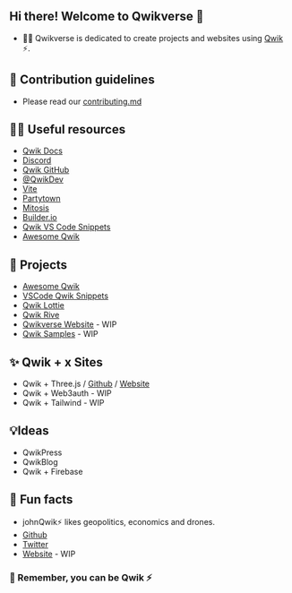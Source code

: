 ## Hi there! Welcome to Qwikverse 👋

- 🙋‍♀️ Qwikverse is dedicated to create projects and websites using [Qwik](https://qwik.builder.io/) ⚡.

## 🌈 Contribution guidelines
- Please read our [contributing.md](../contributing.md)

## 👩‍💻 Useful resources
- [Qwik Docs](https://qwik.builder.io/)
- [Discord](https://qwik.builder.io/chat)
- [Qwik GitHub](https://github.com/BuilderIO/qwik)
- [@QwikDev](https://twitter.com/QwikDev)
- [Vite](https://vitejs.dev/)
- [Partytown](https://partytown.builder.io/)
- [Mitosis](https://github.com/BuilderIO/mitosis)
- [Builder.io](https://www.builder.io/)
- [Qwik VS Code Snippets](https://marketplace.visualstudio.com/items?itemName=johnreemar.vscode-qwik-snippets)
- [Awesome Qwik](https://github.com/qwik-design/awesome-qwik)

## 🚀 Projects
- [Awesome Qwik](https://github.com/qwik-design/awesome-qwik)
- [VSCode Qwik Snippets](https://github.com/qwik-design/vscode-qwik-snippets)
- [Qwik Lottie](https://github.com/qwik-design/qwik-lottie)
- [Qwik Rive](https://github.com/qwik-design/qwik-rive)
- [Qwikverse Website](https://github.com/qwik-design/qwik-land) - WIP
- [Qwik Samples](https://github.com/qwik-design/qwik-samples) - WIP


## ✨ Qwik + x Sites
- Qwik + Three.js / [Github](https://github.com/qwik-design/qwik-three) / [Website](https://qwik-three.netlify.app/)
- Qwik + Web3auth - WIP
- Qwik + Tailwind - WIP



## 💡Ideas
- QwikPress
- QwikBlog
- Qwik + Firebase


## 🍿 Fun facts
- johnQwik⚡ likes geopolitics, economics and drones.
- [Github](https://github.com/reemardelarosa)
- [Twitter](https://twitter.com/johnreemarx)
- [Website](https://johnqwik.com) - WIP

### 🧙 Remember, you can be Qwik ⚡
